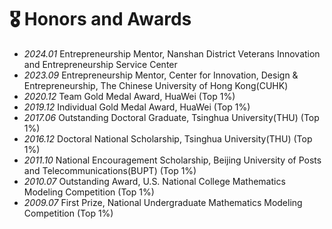 # 🎖 Honors and Awards
- *2024.01* Entrepreneurship Mentor, Nanshan District Veterans Innovation and Entrepreneurship Service Center
- *2023.09* Entrepreneurship Mentor, Center for Innovation, Design & Entrepreneurship, The Chinese University of Hong Kong(CUHK)
- *2020.12* Team Gold Medal Award, HuaWei (Top 1%)
- *2019.12* Individual Gold Medal Award, HuaWei (Top 1%)
- *2017.06* Outstanding Doctoral Graduate, Tsinghua University(THU) (Top 1%)
- *2016.12* Doctoral National Scholarship, Tsinghua University(THU) (Top 1%)
- *2011.10* National Encouragement Scholarship, Beijing University of Posts and Telecommunications(BUPT) (Top 1%)
- *2010.07* Outstanding Award, U.S. National College Mathematics Modeling Competition (Top 1%)
- *2009.07* First Prize, National Undergraduate Mathematics Modeling Competition (Top 1%)